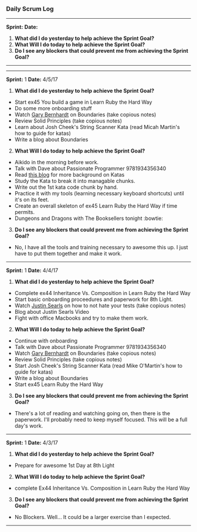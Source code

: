 ### Daily Scrum Log
***
__Sprint:__
__Date:__
 1. __What did I do yesterday to help achieve the Sprint Goal?__
 2. __What Will I do today to help achieve the Sprint Goal?__
 3. __Do I see any blockers that could prevent me from achieving the Sprint Goal?__
***

***
__Sprint:__ 1
__Date:__ 4/5/17
 1. __What did I do yesterday to help achieve the Sprint Goal?__
  - Start ex45 You build a game in Learn Ruby the Hard Way
  - Do some more onboarding stuff
  - Watch <a href=https://destroyallsoftware.com/talks/boundaries>Gary Bernhardt</a> on Boundaries (take copious notes)
  - Review Solid Principles (take copious notes)
  - Learn about Josh Cheek's String Scanner Kata (read Micah Martin's how to guide for katas)
  - Write a blog about Boundaries
 2. __What Will I do today to help achieve the Sprint Goal?__
  - Aikido in the morning before work.
  - Talk with Dave about Passionate Programmer 9781934356340
  - Read <a href="https://8thlight.com/blog/chong-kim/2013/09/26/using-katas-to-improve.html">this blog</a> for more background on Katas
  - Study the Kata to break it into managable chunks.
  - Write out the 1st kata code chunk by hand.
  - Practice it with my tools (learning necessary keyboard shortcuts) until it's on its feet.
  - Create an overall skeleton of ex45 Learn Ruby the Hard Way if time permits.
  - Dungeons and Dragons with The Booksellers tonight :bowtie:
 3. __Do I see any blockers that could prevent me from achieving the Sprint Goal?__
  - No, I have all the tools and training necessary to awesome this up. I just have to put them together and make it work.
***
__Sprint:__ 1
__Date:__ 4/4/17
 1. __What did I do yesterday to help achieve the Sprint Goal?__
  - Complete ex44 Inheritance Vs. Composition in Learn Ruby the Hard Way
  - Start basic onboarding proceedures and paperwork for 8th Light.
  - Watch <a href="http://blog.testdouble.com/posts/2015-11-16-how-to-stop-hating-your-tests.html">Justin Searls</a> on how to not hate your tests (take copious notes)
  - Blog about Justin Searls Video
  - Fight with office Macbooks and try to make them work.
 2. __What Will I do today to help achieve the Sprint Goal?__
  - Continue with onboarding
  - Talk with Dave about Passionate Programmer 9781934356340
  - Watch <a href="https://destroyallsoftware.com/talks/boundaries">Gary Bernhardt</a> on Boundaries (take copious notes)
  - Review Solid Principles (take copious notes)
  - Start Josh Cheek's String Scanner Kata (read Mike O'Martin's how to guide for katas)
  - Write a blog about Boundaries
  - Start ex45 Learn Ruby the Hard Way
 3. __Do I see any blockers that could prevent me from achieving the Sprint Goal?__
  - There's a lot of reading and watching going on, then there is the paperwork. I'll probably need to keep myself focused. This will be a full day's work.
***
__Sprint:__ 1
__Date:__ 4/3/17
 1. __What did I do yesterday to help achieve the Sprint Goal?__
  - Prepare for awesome 1st Day at 8th Light
 2. __What Will I do today to help achieve the Sprint Goal?__
  - complete Ex44 Inheritance Vs. Composition in Learn Ruby the Hard Way
 3. __Do I see any blockers that could prevent me from achieving the Sprint Goal?__
  - No Blockers. Well... It could be a larger exercise than I expected.
***
